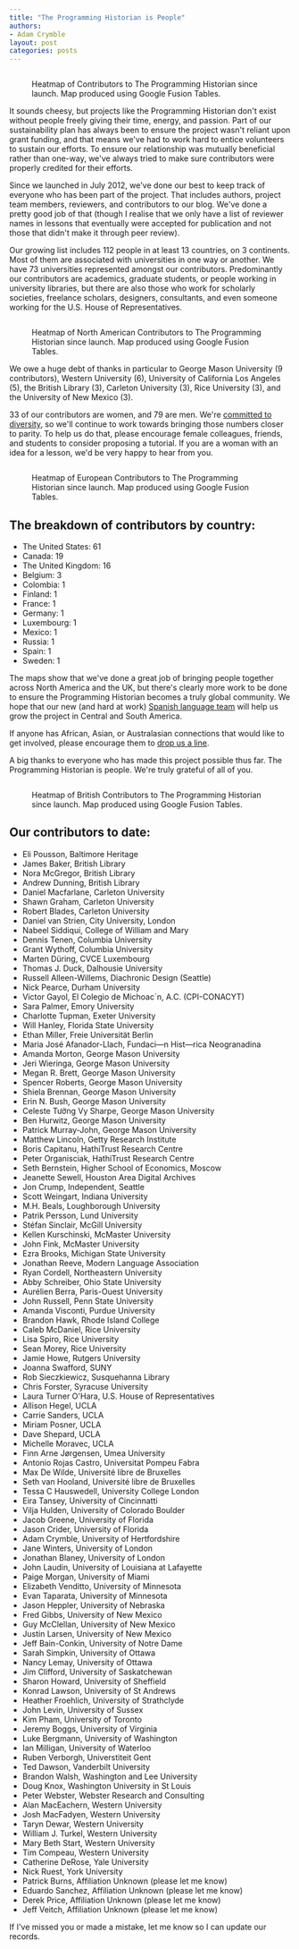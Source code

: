 ```yaml
---
title: "The Programming Historian is People"
authors: 
- Adam Crymble 
layout: post
categories: posts
---
```


<figure>
<a href="../images/ph-is-people/PhPeople-earth.png">
        <img src="../images/ph-is-people/PhPeople-earth.png" alt=""/>
    </a>
    <figcaption>
    <p>Heatmap of Contributors to The Programming Historian since launch. Map produced using Google Fusion Tables.</p>
</figcaption>
</figure>

It sounds cheesy, but projects like the Programming Historian don't exist without people freely giving their time, energy, and passion. Part of our sustainability plan has always been to ensure the project wasn't reliant upon grant funding, and that means we've had to work hard to entice volunteers to sustain our efforts. To ensure our relationship was mutually beneficial rather than one-way, we've always tried to make sure contributors were properly credited for their efforts.

Since we launched in July 2012, we've done our best to keep track of everyone who has been part of the project. That includes authors, project team members, reviewers, and contributors to our blog. We've done a pretty good job of that (though I realise that we only have a list of reviewer names in lessons that eventually were accepted for publication and not those that didn't make it through peer review).

Our growing list includes 112 people in at least 13 countries, on 3 continents. Most of them are associated with universities in one way or another. We have 73 universities represented amongst our contributors. Predominantly our contributors are academics, graduate students, or people working in university libraries, but there are also those who work for scholarly societies, freelance scholars, designers, consultants, and even someone working for the U.S. House of Representatives.


<figure>
<a href="../images/ph-is-people/PhPeople-northAmerica.png">
        <img src="../images/ph-is-people/PhPeople-northAmerica.png" alt=""/>
    </a>
    <figcaption>
    <p>Heatmap of North American Contributors to The Programming Historian since launch. Map produced using Google Fusion Tables.</p>
</figcaption>
</figure>

We owe a huge debt of thanks in particular to George Mason University (9 contributors), Western University (6), University of California Los Angeles (5), the British Library (3), Carleton University (3), Rice University (3), and the University of New Mexico (3).

33 of our contributors are women, and 79 are men. We're [committed to diversity](http://programminghistorian.org/posts/PH-commitment-to-diversity), so we'll continue to work towards bringing those numbers closer to parity. To help us do that, please encourage female colleagues, friends, and students to consider proposing a tutorial. If you are a woman with an idea for a lesson, we'd be very happy to hear from you.

<figure>
<a href="../images/ph-is-people/PhPeople-Europe.png">
        <img src="../images/ph-is-people/PhPeople-Europe.png" alt=""/>
    </a>
    <figcaption>
    <p>Heatmap of European Contributors to The Programming Historian since launch. Map produced using Google Fusion Tables.</p>
</figcaption>
</figure>

## The breakdown of contributors by country:

* The United States: 61
* Canada: 19
* The United Kingdom: 16
* Belgium: 3
* Colombia: 1
* Finland: 1
* France: 1
* Germany: 1
* Luxembourg: 1
* Mexico: 1
* Russia: 1
* Spain: 1
* Sweden: 1

The maps show that we've done a great job of bringing people together across North America and the UK, but there's clearly more work to be done to ensure the Programming Historian becomes a truly global community. We hope that our new (and hard at work) [Spanish language team](http://programminghistorian.org/posts/announcing-new-team-spanish-language-editors) will help us grow the project in Central and South America.

If anyone has African, Asian, or Australasian connections that would like to get involved, please encourage them to [drop us a line](http://programminghistorian.org/project-team).

A big thanks to everyone who has made this project possible thus far. The Programming Historian is people. We're truly grateful of all of you.

<figure>
<a href="../images/ph-is-people/PhPeople-uk.png">
        <img src="../images/ph-is-people/PhPeople-uk.png" alt=""/>
    </a>
    <figcaption>
    <p>Heatmap of British Contributors to The Programming Historian since launch. Map produced using Google Fusion Tables.</p>
</figcaption>
</figure>

## Our contributors to date:

* Eli Pousson, Baltimore Heritage
* James Baker, British Library
* Nora McGregor, British Library
* Andrew Dunning, British Library
* Daniel Macfarlane, Carleton University
* Shawn Graham, Carleton University
* Robert Blades, Carleton University
* Daniel van Strien, City University, London
* Nabeel Siddiqui, College of William and Mary
* Dennis Tenen, Columbia University
* Grant Wythoff, Columbia University
* Marten D&uuml;ring, CVCE Luxembourg
* Thomas J. Duck, Dalhousie University
* Russell Alleen-Willems, Diachronic Design (Seattle)
* Nick Pearce, Durham University
* Victor Gayol, El Colegio de Michoac&acute;n, A.C. (CPI-CONACYT)
* Sara Palmer, Emory University
* Charlotte Tupman, Exeter University
* Will Hanley, Florida State University
* Ethan Miller, Freie Universit&auml;t Berlin
* Maria Jos&eacute; Afanador-Llach, Fundaci—n Hist—rica Neogranadina
* Amanda Morton, George Mason University
* Jeri Wieringa, George Mason University
* Megan R. Brett, George Mason University
* Spencer Roberts, George Mason University
* Shiela Brennan, George Mason University
* Erin N. Bush, George Mason University
* Celeste T&#432;&#7903;ng Vy Sharpe, George Mason University
* Ben Hurwitz, George Mason University
* Patrick Murray-John, George Mason University
* Matthew Lincoln, Getty Research Institute
* Boris Capitanu, HathiTrust Research Centre
* Peter Organisciak, HathiTrust Research Centre
* Seth Bernstein, Higher School of Economics, Moscow
* Jeanette Sewell, Houston Area Digital Archives
* Jon Crump, Independent, Seattle
* Scott Weingart, Indiana University
* M.H. Beals, Loughborough University
* Patrik Persson, Lund University
* St&eacute;fan Sinclair, McGill University
* Kellen Kurschinski, McMaster University
* John Fink, McMaster University
* Ezra Brooks, Michigan State University
* Jonathan Reeve, Modern Language Association
* Ryan Cordell, Northeastern University
* Abby Schreiber, Ohio State University
* Aur&eacute;lien Berra, Paris-Ouest University
* John Russell, Penn State University
* Amanda Visconti, Purdue University
* Brandon Hawk, Rhode Island College
* Caleb McDaniel, Rice University
* Lisa Spiro, Rice University
* Sean Morey, Rice University
* Jamie Howe, Rutgers University
* Joanna Swafford, SUNY
* Rob Sieczkiewicz, Susquehanna Library
* Chris Forster, Syracuse University
* Laura Turner O'Hara, U.S. House of Representatives
* Allison Hegel, UCLA
* Carrie Sanders, UCLA
* Miriam Posner, UCLA
* Dave Shepard, UCLA
* Michelle Moravec, UCLA
* Finn Arne J&oslash;rgensen, Umea University
* Antonio Rojas Castro, Universitat Pompeu Fabra
* Max De Wilde, Universit&eacute; libre de Bruxelles
* Seth van Hooland, Universit&eacute; libre de Bruxelles
* Tessa C Hauswedell, University College London
* Eira Tansey, University of Cincinnatti
* Vilja Hulden, University of Colorado Boulder
* Jacob Greene, University of Florida
* Jason Crider, University of Florida
* Adam Crymble, University of Hertfordshire
* Jane Winters, University of London
* Jonathan Blaney, University of London
* John Laudin, University of Louisiana at Lafayette
* Paige Morgan, University of Miami
* Elizabeth Venditto, University of Minnesota
* Evan Taparata, University of Minnesota
* Jason Heppler, University of Nebraska
* Fred Gibbs, University of New Mexico
* Guy McClellan, University of New Mexico
* Justin Larsen, University of New Mexico
* Jeff Bain-Conkin, University of Notre Dame
* Sarah Simpkin, University of Ottawa
* Nancy Lemay, University of Ottawa
* Jim Clifford, University of Saskatchewan
* Sharon Howard, University of Sheffield
* Konrad Lawson, University of St Andrews
* Heather Froehlich, University of Strathclyde
* John Levin, University of Sussex
* Kim Pham, University of Toronto
* Jeremy Boggs, University of Virginia
* Luke Bergmann, University of Washington
* Ian Milligan, University of Waterloo
* Ruben Verborgh, Universtiteit Gent
* Ted Dawson, Vanderbilt University
* Brandon Walsh, Washington and Lee University
* Doug Knox, Washington University in St Louis
* Peter Webster, Webster Research and Consulting
* Alan MacEachern, Western University
* Josh MacFadyen, Western University
* Taryn Dewar, Western University
* William J. Turkel, Western University
* Mary Beth Start, Western University
* Tim Compeau, Western University
* Catherine DeRose, Yale University
* Nick Ruest, York University
* Patrick Burns, Affiliation Unknown (please let me know)
* Eduardo Sanchez, Affiliation Unknown (please let me know)
* Derek Price, Affiliation Unknown (please let me know)
* Jeff Veitch, Affiliation Unknown (please let me know)

If I've missed you or made a mistake, let me know so I can update our records.
